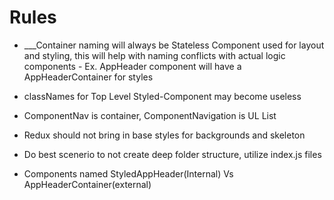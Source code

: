 # Rules

* ___Container naming will always be Stateless Component used for layout and styling, this will help with naming conflicts with actual logic components - Ex. AppHeader component will have a AppHeaderContainer for styles

* classNames for Top Level Styled-Component may become useless

* ComponentNav is container, ComponentNavigation is UL List

* Redux should not bring in base styles for backgrounds and skeleton

* Do best scenerio to not create deep folder structure, utilize index.js files

* Components named StyledAppHeader(Internal) Vs AppHeaderContainer(external)